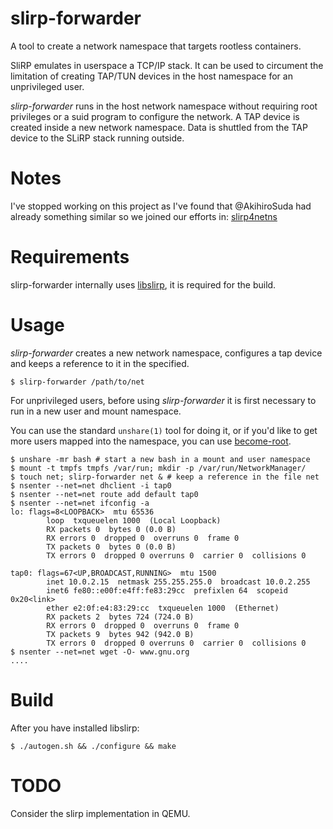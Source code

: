 slirp-forwarder
===============

A tool to create a network namespace that targets rootless containers.

SliRP emulates in userspace a TCP/IP stack.  It can be used to
circument the limitation of creating TAP/TUN devices in the host
namespace for an unprivileged user.

*slirp-forwarder* runs in the host network namespace without requiring
root privileges or a suid program to configure the network.  A TAP
device is created inside a new network namespace.  Data is shuttled
from the TAP device to the SLiRP stack running outside.

Notes
======
I've stopped working on this project as I've found that @AkihiroSuda
had already something similar so we joined our efforts in:
[slirp4netns](https://github.com/rootless-containers/slirp4netns)

Requirements
============
slirp-forwarder internally uses [libslirp](https://github.com/rd235/libslirp),
it is required for the build.

Usage
======
*slirp-forwarder* creates a new network namespace, configures a tap
device and keeps a reference to it in the specified.

```console
$ slirp-forwarder /path/to/net
```

For unprivileged users, before using *slirp-forwarder* it is first
necessary to run in a new user and mount namespace.

You can use the standard `unshare(1)` tool for doing it, or if you'd
like to get more users mapped into the namespace, you can use
[become-root](https://github.com/giuseppe/become-root).

```console
$ unshare -mr bash # start a new bash in a mount and user namespace
$ mount -t tmpfs tmpfs /var/run; mkdir -p /var/run/NetworkManager/
$ touch net; slirp-forwarder net & # keep a reference in the file net
$ nsenter --net=net dhclient -i tap0
$ nsenter --net=net route add default tap0
$ nsenter --net=net ifconfig -a
lo: flags=8<LOOPBACK>  mtu 65536
        loop  txqueuelen 1000  (Local Loopback)
        RX packets 0  bytes 0 (0.0 B)
        RX errors 0  dropped 0  overruns 0  frame 0
        TX packets 0  bytes 0 (0.0 B)
        TX errors 0  dropped 0 overruns 0  carrier 0  collisions 0

tap0: flags=67<UP,BROADCAST,RUNNING>  mtu 1500
        inet 10.0.2.15  netmask 255.255.255.0  broadcast 10.0.2.255
        inet6 fe80::e00f:e4ff:fe83:29cc  prefixlen 64  scopeid 0x20<link>
        ether e2:0f:e4:83:29:cc  txqueuelen 1000  (Ethernet)
        RX packets 2  bytes 724 (724.0 B)
        RX errors 0  dropped 0  overruns 0  frame 0
        TX packets 9  bytes 942 (942.0 B)
        TX errors 0  dropped 0 overruns 0  carrier 0  collisions 0
$ nsenter --net=net wget -O- www.gnu.org
....
```

Build
=====
After you have installed libslirp:
    
```console
$ ./autogen.sh && ./configure && make
```

TODO
====
Consider the slirp implementation in QEMU.
